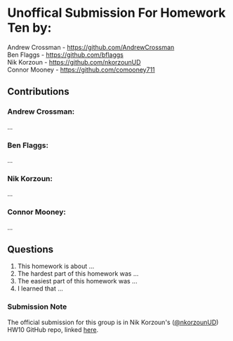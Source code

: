 # Unoffical Submission For Homework Ten by:
Andrew Crossman -  https://github.com/AndrewCrossman <br />
Ben Flaggs - https://github.com/bflaggs <br />
Nik Korzoun - https://github.com/nkorzounUD <br />
Connor Mooney - https://github.com/comooney711 <br />

## Contributions
### Andrew Crossman:
...

### Ben Flaggs:
...

### Nik Korzoun:
...

### Connor Mooney:
...

## Questions
1. This homework is about ...
2. The hardest part of this homework was ...
3. The easiest part of this homework was ...
4. I learned that ...

### Submission Note
The official submission for this group is in Nik Korzoun's ([@nkorzounUD](https://github.com/nkorzounUD)) HW10 GitHub repo, linked [here](https://github.com/nkorzounUD/DSPS_NKorzoun/tree/main/HW10).
